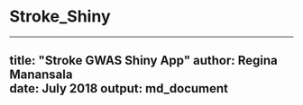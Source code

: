 # Stroke_Shiny

---
title: "Stroke GWAS Shiny App"
author: Regina Manansala  
date: July 2018
output: md_document
---